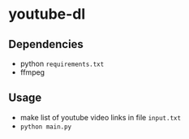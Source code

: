 # youtube-dl

## Dependencies
- python `requirements.txt`
- ffmpeg

## Usage
- make list of youtube video links in file `input.txt`
- `python main.py`